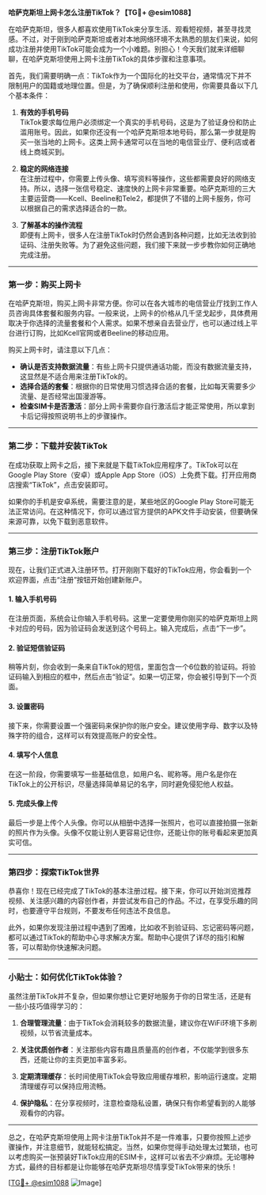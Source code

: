 **哈萨克斯坦上网卡怎么注册TikTok？【TG💪+ @esim1088】**

在哈萨克斯坦，很多人都喜欢使用TikTok来分享生活、观看短视频，甚至寻找灵感。不过，对于刚到哈萨克斯坦或者对本地网络环境不太熟悉的朋友们来说，如何成功注册并使用TikTok可能会成为一个小难题。别担心！今天我们就来详细聊聊，在哈萨克斯坦使用上网卡注册TikTok的具体步骤和注意事项。

首先，我们需要明确一点：TikTok作为一个国际化的社交平台，通常情况下并不限制用户的国籍或地理位置。但是，为了确保顺利注册和使用，你需要具备以下几个基本条件：

1. **有效的手机号码**  
   TikTok要求每位用户必须绑定一个真实的手机号码，这是为了验证身份和防止滥用账号。因此，如果你还没有一个哈萨克斯坦本地号码，那么第一步就是购买一张当地的上网卡。这类上网卡通常可以在当地的电信营业厅、便利店或者线上商城买到。

2. **稳定的网络连接**  
   在注册过程中，你需要上传头像、填写资料等操作，这些都需要良好的网络支持。所以，选择一张信号稳定、速度快的上网卡非常重要。哈萨克斯坦的三大主要运营商——Kcell、Beeline和Tele2，都提供了不错的上网卡服务，你可以根据自己的需求选择适合的一款。

3. **了解基本的操作流程**  
   即便有上网卡，很多人在注册TikTok时仍然会遇到各种问题，比如无法收到验证码、注册失败等。为了避免这些问题，我们接下来就一步步教你如何正确地完成注册。

---

### 第一步：购买上网卡

在哈萨克斯坦，购买上网卡非常方便。你可以在各大城市的电信营业厅找到工作人员咨询具体套餐和服务内容。一般来说，上网卡的价格从几千坚戈起步，具体费用取决于你选择的流量套餐和个人需求。如果不想亲自去营业厅，也可以通过线上平台进行订购，比如Kcell官网或者Beeline的移动应用。

购买上网卡时，请注意以下几点：

- **确认是否支持数据流量**：有些上网卡只提供通话功能，而没有数据流量支持，这显然是不适合用来注册TikTok的。
- **选择合适的套餐**：根据你的日常使用习惯选择合适的套餐，比如每天需要多少流量、是否经常出国漫游等。
- **检查SIM卡是否激活**：部分上网卡需要你自行激活后才能正常使用，所以拿到卡后记得按照说明书上的步骤操作。

---

### 第二步：下载并安装TikTok

在成功获取上网卡之后，接下来就是下载TikTok应用程序了。TikTok可以在Google Play Store（安卓）或Apple App Store（iOS）上免费下载。打开应用商店搜索“TikTok”，点击安装即可。

如果你的手机是安卓系统，需要注意的是，某些地区的Google Play Store可能无法正常访问。在这种情况下，你可以通过官方提供的APK文件手动安装，但要确保来源可靠，以免下载到恶意软件。

---

### 第三步：注册TikTok账户

现在，让我们正式进入注册环节。打开刚刚下载好的TikTok应用，你会看到一个欢迎界面，点击“注册”按钮开始创建新账户。

#### 1. 输入手机号码
在注册页面，系统会让你输入手机号码。这里一定要使用你刚买的哈萨克斯坦上网卡对应的号码，因为验证码会发送到这个号码上。输入完成后，点击“下一步”。

#### 2. 验证短信验证码
稍等片刻，你会收到一条来自TikTok的短信，里面包含一个6位数的验证码。将验证码输入到相应的框中，然后点击“验证”。如果一切正常，你会被引导到下一个页面。

#### 3. 设置密码
接下来，你需要设置一个强密码来保护你的账户安全。建议使用字母、数字以及特殊字符的组合，这样可以有效提高账户的安全性。

#### 4. 填写个人信息
在这一阶段，你需要填写一些基础信息，如用户名、昵称等。用户名是你在TikTok上的公开标识，尽量选择简单易记的名字，同时避免侵犯他人权益。

#### 5. 完成头像上传
最后一步是上传个人头像。你可以从相册中选择一张照片，也可以直接拍摄一张新的照片作为头像。头像不仅能让别人更容易记住你，还能让你的账号看起来更加真实可信。

---

### 第四步：探索TikTok世界

恭喜你！现在已经完成了TikTok的基本注册过程。接下来，你可以开始浏览推荐视频、关注感兴趣的内容创作者，并尝试发布自己的作品。不过，在享受乐趣的同时，也要遵守平台规则，不要发布任何违法不良信息。

此外，如果你发现注册过程中遇到了困难，比如收不到验证码、忘记密码等问题，都可以通过TikTok的帮助中心寻求解决方案。帮助中心提供了详尽的指引和解答，可以帮助你快速解决问题。

---

### 小贴士：如何优化TikTok体验？

虽然注册TikTok并不复杂，但如果你想让它更好地服务于你的日常生活，还是有一些小技巧值得学习的：

1. **合理管理流量**：由于TikTok会消耗较多的数据流量，建议你在WiFi环境下多刷视频，以节省流量成本。
   
2. **关注优质创作者**：关注那些内容有趣且质量高的创作者，不仅能学到很多东西，还能让你的主页更加丰富多彩。

3. **定期清理缓存**：长时间使用TikTok会导致应用缓存堆积，影响运行速度。定期清理缓存可以保持应用流畅。

4. **保护隐私**：在分享视频时，注意检查隐私设置，确保只有你希望看到的人能够观看你的内容。

---

总之，在哈萨克斯坦使用上网卡注册TikTok并不是一件难事，只要你按照上述步骤操作，并注意细节，就能轻松搞定。当然，如果你觉得手动处理太过繁琐，也可以考虑购买一张预装好TikTok应用的ESIM卡，这样可以省去不少麻烦。无论哪种方式，最终的目标都是让你能够在哈萨克斯坦尽情享受TikTok带来的快乐！

[[TG💪+ @esim1088](https://t.me/s/esim1088) ![Image](https://i.postimg.cc/4NQfJmqS/Snipaste-2025-05-13-00-14-12.png)]